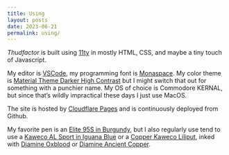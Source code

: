 ```yaml
---
title: Using
layout: posts
date: 2023-06-21
permalink: using/
---
```


_Thudfactor_ is built using [11ty](https://www.11ty.dev/) in mostly HTML, CSS, and maybe a tiny touch of Javascript.

My editor is [VSCode](https://code.visualstudio.com/), my programming font is [Monaspace](https://github.com/githubnext/monaspace#monaspace). My color theme is [Material Theme Darker High Contrast](https://www.vscolors.com/themes/45bfc9eb-5e03-487f-bffe-315fa6881d6a-098bf801) but I might switch that out for something with a punchier name. My OS of choice is Commodore KERNAL, but since that’s wildly impractical these days I just use MacOS.

The site is hosted by [Cloudflare Pages](https://pages.cloudflare.com/) and is continuously deployed from Github.

My favorite pen is an [Elite 95S in Burgundy](https://www.jetpens.com/Pilot-E95S-Fountain-Pen-Burgundy-Ivory-Fine-Nib/pd/12467), but I also regularly use tend to use a [Kaweco AL Sport in Iguana Blue](https://www.gouletpens.com/products/kaweco-al-sport-fountain-pen-iguana-blue) or a [Copper Kaweco Liliput](https://www.gouletpens.com/products/kaweco-liliput-fountain-pen-copper), inked with [Diamine Oxblood](https://www.gouletpens.com/products/diamine-oxblood-ink-cartridges) or [Diamine Ancient Copper](https://www.jetpens.com/Diamine-Ancient-Copper-Ink-30-ml-Bottle/pd/13085).
